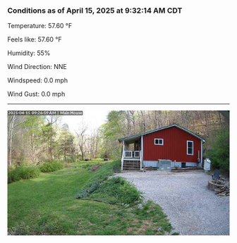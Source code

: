 ### Conditions as of April 15, 2025 at 9:32:14 AM CDT 

Temperature: 57.60 &deg;F

Feels like: 57.60 &deg;F

Humidity: 55%

Wind Direction: NNE

Windspeed: 0.0 mph

Wind Gust: 0.0 mph

---

<img src="./images/latest.jpeg"/>

